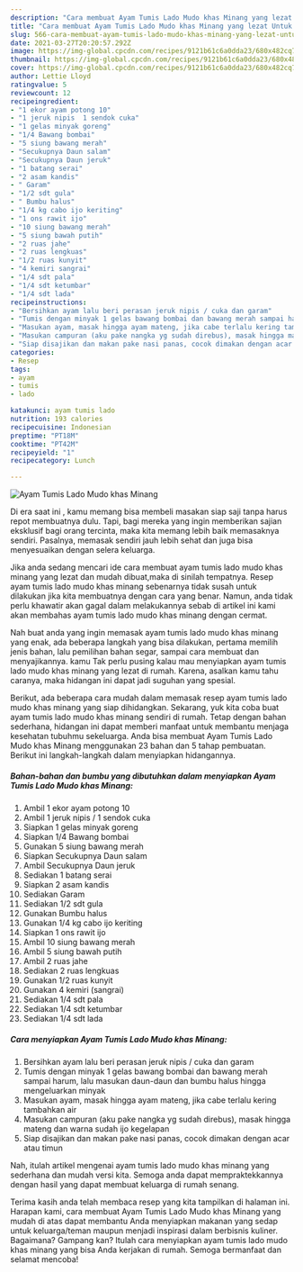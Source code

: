 ```yaml
---
description: "Cara membuat Ayam Tumis Lado Mudo khas Minang yang lezat Untuk Jualan"
title: "Cara membuat Ayam Tumis Lado Mudo khas Minang yang lezat Untuk Jualan"
slug: 566-cara-membuat-ayam-tumis-lado-mudo-khas-minang-yang-lezat-untuk-jualan
date: 2021-03-27T20:20:57.292Z
image: https://img-global.cpcdn.com/recipes/9121b61c6a0dda23/680x482cq70/ayam-tumis-lado-mudo-khas-minang-foto-resep-utama.jpg
thumbnail: https://img-global.cpcdn.com/recipes/9121b61c6a0dda23/680x482cq70/ayam-tumis-lado-mudo-khas-minang-foto-resep-utama.jpg
cover: https://img-global.cpcdn.com/recipes/9121b61c6a0dda23/680x482cq70/ayam-tumis-lado-mudo-khas-minang-foto-resep-utama.jpg
author: Lettie Lloyd
ratingvalue: 5
reviewcount: 12
recipeingredient:
- "1 ekor ayam potong 10"
- "1 jeruk nipis  1 sendok cuka"
- "1 gelas minyak goreng"
- "1/4 Bawang bombai"
- "5 siung bawang merah"
- "Secukupnya Daun salam"
- "Secukupnya Daun jeruk"
- "1 batang serai"
- "2 asam kandis"
- " Garam"
- "1/2 sdt gula"
- " Bumbu halus"
- "1/4 kg cabo ijo keriting"
- "1 ons rawit ijo"
- "10 siung bawang merah"
- "5 siung bawah putih"
- "2 ruas jahe"
- "2 ruas lengkuas"
- "1/2 ruas kunyit"
- "4 kemiri sangrai"
- "1/4 sdt pala"
- "1/4 sdt ketumbar"
- "1/4 sdt lada"
recipeinstructions:
- "Bersihkan ayam lalu beri perasan jeruk nipis / cuka dan garam"
- "Tumis dengan minyak 1 gelas bawang bombai dan bawang merah sampai harum, lalu masukan daun-daun dan bumbu halus hingga mengeluarkan minyak"
- "Masukan ayam, masak hingga ayam mateng, jika cabe terlalu kering tambahkan air"
- "Masukan campuran (aku pake nangka yg sudah direbus), masak hingga mateng dan warna sudah ijo kegelapan"
- "Siap disajikan dan makan pake nasi panas, cocok dimakan dengan acar atau timun"
categories:
- Resep
tags:
- ayam
- tumis
- lado

katakunci: ayam tumis lado 
nutrition: 193 calories
recipecuisine: Indonesian
preptime: "PT18M"
cooktime: "PT42M"
recipeyield: "1"
recipecategory: Lunch

---
```



![Ayam Tumis Lado Mudo khas Minang](https://img-global.cpcdn.com/recipes/9121b61c6a0dda23/680x482cq70/ayam-tumis-lado-mudo-khas-minang-foto-resep-utama.jpg)

Di era  saat ini , kamu memang bisa membeli masakan siap saji tanpa harus repot membuatnya dulu. Tapi, bagi mereka yang ingin memberikan sajian eksklusif bagi orang tercinta, maka kita memang lebih baik memasaknya sendiri. Pasalnya, memasak sendiri jauh lebih sehat dan juga bisa menyesuaikan dengan selera keluarga.

Jika anda sedang mencari ide cara membuat ayam tumis lado mudo khas minang yang lezat dan mudah dibuat,maka di sinilah tempatnya. Resep ayam tumis lado mudo khas minang  sebenarnya tidak susah untuk dilakukan jika kita membuatnya dengan cara yang benar. Namun, anda tidak perlu khawatir akan gagal dalam melakukannya 
sebab di artikel ini kami akan membahas ayam tumis lado mudo khas minang dengan cermat.  



Nah buat anda yang ingin memasak ayam tumis lado mudo khas minang yang enak, ada beberapa langkah yang bisa dilakukan, pertama memilih jenis bahan, lalu pemilihan bahan segar, sampai cara membuat dan menyajikannya. kamu Tak perlu pusing kalau mau menyiapkan ayam tumis lado mudo khas minang yang lezat di rumah. Karena, asalkan kamu  tahu caranya, maka hidangan ini dapat jadi suguhan yang spesial.

Berikut, ada beberapa cara mudah dalam memasak resep ayam tumis lado mudo khas minang yang siap dihidangkan. Sekarang, yuk kita coba buat ayam tumis lado mudo khas minang sendiri di rumah. Tetap dengan bahan sederhana, hidangan ini dapat memberi manfaat untuk membantu menjaga kesehatan tubuhmu sekeluarga. Anda bisa membuat Ayam Tumis Lado Mudo khas Minang menggunakan 23 bahan dan 5 tahap pembuatan. Berikut ini langkah-langkah dalam menyiapkan hidangannya.

<!--inarticleads1-->

##### Bahan-bahan dan bumbu yang dibutuhkan dalam menyiapkan Ayam Tumis Lado Mudo khas Minang:

1. Ambil 1 ekor ayam potong 10
1. Ambil 1 jeruk nipis / 1 sendok cuka
1. Siapkan 1 gelas minyak goreng
1. Siapkan 1/4 Bawang bombai
1. Gunakan 5 siung bawang merah
1. Siapkan Secukupnya Daun salam
1. Ambil Secukupnya Daun jeruk
1. Sediakan 1 batang serai
1. Siapkan 2 asam kandis
1. Sediakan  Garam
1. Sediakan 1/2 sdt gula
1. Gunakan  Bumbu halus
1. Gunakan 1/4 kg cabo ijo keriting
1. Siapkan 1 ons rawit ijo
1. Ambil 10 siung bawang merah
1. Ambil 5 siung bawah putih
1. Ambil 2 ruas jahe
1. Sediakan 2 ruas lengkuas
1. Gunakan 1/2 ruas kunyit
1. Gunakan 4 kemiri (sangrai)
1. Sediakan 1/4 sdt pala
1. Sediakan 1/4 sdt ketumbar
1. Sediakan 1/4 sdt lada




<!--inarticleads2-->

##### Cara menyiapkan Ayam Tumis Lado Mudo khas Minang:

1. Bersihkan ayam lalu beri perasan jeruk nipis / cuka dan garam
1. Tumis dengan minyak 1 gelas bawang bombai dan bawang merah sampai harum, lalu masukan daun-daun dan bumbu halus hingga mengeluarkan minyak
1. Masukan ayam, masak hingga ayam mateng, jika cabe terlalu kering tambahkan air
1. Masukan campuran (aku pake nangka yg sudah direbus), masak hingga mateng dan warna sudah ijo kegelapan
1. Siap disajikan dan makan pake nasi panas, cocok dimakan dengan acar atau timun




Nah, itulah artikel mengenai  ayam tumis lado mudo khas minang  yang sederhana dan mudah versi kita. Semoga anda dapat mempraktekkannya dengan hasil yang dapat membuat keluarga di rumah senang. 

Terima kasih anda telah membaca resep yang kita tampilkan di halaman ini. Harapan kami, cara membuat  Ayam Tumis Lado Mudo khas Minang yang mudah di atas dapat membantu Anda menyiapkan makanan yang sedap untuk keluarga/teman maupun menjadi inspirasi dalam berbisnis kuliner. Bagaimana? Gampang kan? Itulah cara menyiapkan ayam tumis lado mudo khas minang yang bisa Anda kerjakan di rumah. Semoga bermanfaat dan selamat mencoba!

